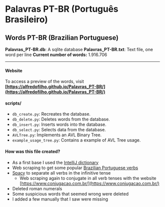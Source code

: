 ﻿# Palavras PT-BR (Português Brasileiro)
## Words PT-BR (Brazilian Portuguese)

**Palavras_PT-BR.db**: A sqlite database
**Palavras_PT-BR.txt**: Text file, one word per line
**Current number of words:** 1.916.706<br>
<hr>

#### Website
To access a preview of the words, visit **[https://alfredofilho.github.io/Palavras_PT-BR/](https://alfredofilho.github.io/Palavras_PT-BR/)**

#### scripts/

  - `db_create.py`: Recreates the database.
  - `db_delete.py`: Deletes words from the database.
  - `db_insert.py`: Inserts words into the database.
  - `db_select.py`: Selects data from the database.
  - `AVLTree.py`: Implements an AVL Binary Tree.
  - `example_usage_tree.py`: Contains a example of AVL Tree usage.



#### How was this file created?
- As a first base I used the [IntelliJ dictionary](https://github.com/rafaelsc/IntelliJ.Portuguese.Brazil.Dictionary)
- Web scraping to get some popular [Brazilian Portuguese verbs](https://www.conjugacao.com.br/verbos-populares/)
- [Spacy](https://spacy.io/models/pt#pt_core_news_sm) to separate all verbs in the infinitive tense 
    - Web scraping again to conjugate in all verb tenses with the website [https://www.conjugacao.com.br/](https://www.conjugacao.com.br/)
- Deleted roman numerals
- Some suspicious words that seemed wrong were deleted
- I added a few manually that I saw were missing